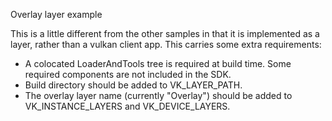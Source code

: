 Overlay layer example

This is a little different from the other samples in that it is implemented as a layer, rather than a vulkan client app. This carries some extra requirements:

- A colocated LoaderAndTools tree is required at build time. Some required components are not included in the SDK.
- Build directory should be added to VK_LAYER_PATH.
- The overlay layer name (currently "Overlay") should be added to VK_INSTANCE_LAYERS and VK_DEVICE_LAYERS.
